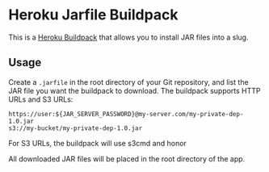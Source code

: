 # Heroku Jarfile Buildpack

This is a [Heroku Buildpack](https://devcenter.heroku.com/articles/buildpacks)
that allows you to install JAR files into a slug.

## Usage

Create a `.jarfile` in the root directory of your Git repository, and list the JAR file
you want the buildpack to download. The buildpack supports HTTP URLs and S3 URLs:

```
https://user:${JAR_SERVER_PASSWORD}@my-server.com/my-private-dep-1.0.jar
s3://my-bucket/my-private-dep-1.0.jar
```

For S3 URLs, the buildpack will use s3cmd and honor

All downloaded JAR files will be placed in the root directory of the app.